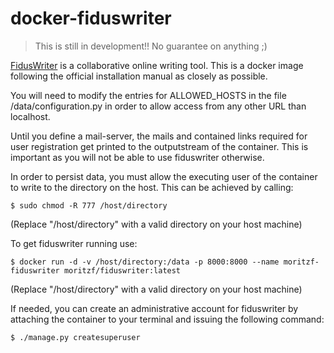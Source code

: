 # docker-fiduswriter

> This is still in development!! No guarantee on anything ;)

[FidusWriter](https://www.fiduswriter.org/how-it-works/) is a collaborative online writing tool. This is a docker image following the official installation manual as closely as possible.

You will need to modify the entries for ALLOWED_HOSTS in the file /data/configuration.py in order to allow access from any other URL than localhost.

Until you define a mail-server, the mails and contained links required for user registration get printed to the outputstream of the container.
This is important as you will not be able to use fiduswriter otherwise.

In order to persist data, you must allow the executing user of the container to write to the directory on the host. This can be achieved by calling:
~~~~
$ sudo chmod -R 777 /host/directory
~~~~
(Replace "/host/directory" with a valid directory on your host machine)

To get fiduswriter running use: 
~~~~
$ docker run -d -v /host/directory:/data -p 8000:8000 --name moritzf-fiduswriter moritzf/fiduswriter:latest
~~~~
(Replace "/host/directory" with a valid directory on your host machine)

If needed, you can create an administrative account for fiduswriter by attaching the container to your terminal and issuing the following command:
~~~~
$ ./manage.py createsuperuser
~~~~
